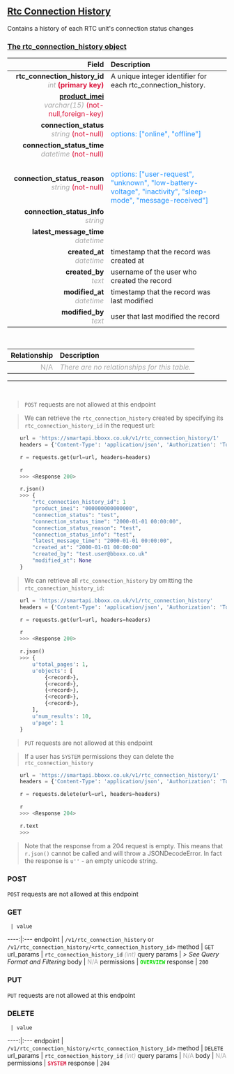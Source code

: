 ## <u>Rtc Connection History</u>
Contains a history of each RTC unit's connection status changes


### <u>The rtc_connection_history object</u>

Field | Description
------:|:------------
__rtc_connection_history_id__ <br><font color="DarkGray">_int_</font> <font color="Crimson">__(primary key)__</font> | A unique integer identifier for each rtc_connection_history.
__<a href="/#product">product_imei</a>__ <br><font color="DarkGray">_varchar(15)_</font> <font color="Crimson">(not-null,foreign-key)</font> | 
__connection_status__ <br><font color="DarkGray">_string_</font> <font color="Crimson">(not-null)</font> | <br><font color="DodgerBlue">options: ["online", "offline"]</font>
__connection_status_time__ <br><font color="DarkGray">_datetime_</font> <font color="Crimson">(not-null)</font> | 
__connection_status_reason__ <br><font color="DarkGray">_string_</font> <font color="Crimson">(not-null)</font> | <br><font color="DodgerBlue">options: ["user-request", "unknown", "low-battery-voltage", "inactivity", "sleep-mode", "message-received"]</font>
__connection_status_info__ <br><font color="DarkGray">_string_</font> <font color="Crimson"></font> | 
__latest_message_time__ <br><font color="DarkGray">_datetime_</font> <font color="Crimson"></font> | 
__created_at__  <br><font color="DarkGray">_datetime_</font> | timestamp that the record was created at
__created_by__  <br><font color="DarkGray">_text_</font>| username of the user who created the record
__modified_at__ <br><font color="DarkGray">_datetime_</font>| timestamp that the record was last modified
__modified_by__ <br><font color="DarkGray">_text_</font>| user that last modified the record

<br>

Relationship | Description
-------------:|:------------
<font color="DarkGray">N/A</font> | <font color="DarkGray">_There are no relationships for this table._</font>

<hr>
<br>

> `POST` requests are not allowed at this endpoint

> We can retrieve the `rtc_connection_history` created by specifying its `rtc_connection_history_id` in the request url:

```python
    url = 'https://smartapi.bboxx.co.uk/v1/rtc_connection_history/1'
    headers = {'Content-Type': 'application/json', 'Authorization': 'Token token=A_VALID_TOKEN'}

    r = requests.get(url=url, headers=headers)

    r
    >>> <Response 200>

    r.json()
    >>> {
		"rtc_connection_history_id": 1
		"product_imei": "000000000000000",
		"connection_status": "test",
		"connection_status_time": "2000-01-01 00:00:00",
		"connection_status_reason": "test",
		"connection_status_info": "test",
		"latest_message_time": "2000-01-01 00:00:00",
		"created_at": "2000-01-01 00:00:00"
		"created_by": "test.user@bboxx.co.uk"
		"modified_at": None
	}
```

> We can retrieve all `rtc_connection_history` by omitting the `rtc_connection_history_id`:

```python
    url = 'https://smartapi.bboxx.co.uk/v1/rtc_connection_history'
    headers = {'Content-Type': 'application/json', 'Authorization': 'Token token=A_VALID_TOKEN'}

    r = requests.get(url=url, headers=headers)

    r
    >>> <Response 200>

    r.json()
    >>> {
        u'total_pages': 1,
        u'objects': [
            {<record>},
            {<record>},
            {<record>},
            {<record>},
            {<record>},
        ],
        u'num_results': 10,
        u'page': 1
    }
```

> `PUT` requests are not allowed at this endpoint

> If a user has `SYSTEM` permissions they can delete the `rtc_connection_history`

```python
    url = 'https://smartapi.bboxx.co.uk/v1/rtc_connection_history/1'
    headers = {'Content-Type': 'application/json', 'Authorization': 'Token token=A_VALID_TOKEN'}

    r = requests.delete(url=url, headers=headers)

    r
    >>> <Response 204>

    r.text
    >>>
```
> Note that the response from a 204 request is empty. This means that `r.json()` cannot be called and will throw a JSONDecodeError. In fact the response is `u''` - an empty unicode string.



### POST
`POST` requests are not allowed at this endpoint

### GET
     | value
 ----:|:---
endpoint | `/v1/rtc_connection_history` or `/v1/rtc_connection_history/<rtc_connection_history_id>`
method | `GET`
url_params | `rtc_connection_history_id` <font color="DarkGray">_(int)_</font>
query params | *> See Query Format and Filtering*
body | <font color="DarkGray">N/A</font>
permissions | <font color="Jade">__`OVERVIEW`__</font>
response | `200`

### PUT
`PUT` requests are not allowed at this endpoint

### DELETE
     | value
 ----:|:---
endpoint | `/v1/rtc_connection_history/<rtc_connection_history_id>`
method | `DELETE`
url_params | `rtc_connection_history_id` <font color="DarkGray">_(int)_</font>
query params | <font color="DarkGray">N/A</font>
body | <font color="DarkGray">N/A</font>
permissions | <font color="Crimson">__`SYSTEM`__</font>
response | `204`

    